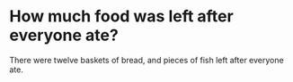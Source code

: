 # How much food was left after everyone ate?

There were twelve baskets of bread, and pieces of fish left after everyone ate.

